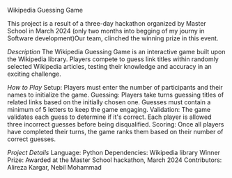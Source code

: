 Wikipedia Guessing Game

This project is a result of a three-day hackathon organized by Master School in March 2024 (only two months into begging of my journy in Software development)Our team, clinched the winning prize in this event.

*Description*
The Wikipedia Guessing Game is an interactive game built upon the Wikipedia library. Players compete to guess link titles within randomly selected Wikipedia articles, testing their knowledge and accuracy in an exciting challenge.

*How to Play*
Setup: Players must enter the number of participants and their names to initialize the game.
Guessing: Players take turns guessing titles of related links based on the initially chosen one. Guesses must contain a minimum of 5 letters to keep the game engaging.
Validation: The game validates each guess to determine if it's correct. Each player is allowed three incorrect guesses before being disqualified.
Scoring: Once all players have completed their turns, the game ranks them based on their number of correct guesses.

*Project Details*
Language: Python
Dependencies: Wikipedia library
Winner Prize: Awarded at the Master School hackathon, March 2024
Contributors: Alireza Kargar, Nebil Mohammad
